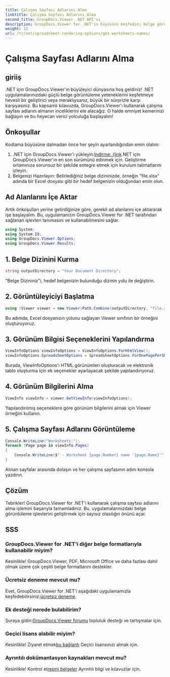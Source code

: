 ```yaml
---
title: Çalışma Sayfası Adlarını Alma
linktitle: Çalışma Sayfası Adlarını Alma
second_title: GroupDocs.Viewer .NET API'si
description: GroupDocs.Viewer for .NET'in büyüsünü keşfedin; belge görüntülemeyi uygulamalarınıza sorunsuz bir şekilde entegre edin. Ücretsiz denemeyi şimdi deneyin!
weight: 11
url: /tr/net/spreadsheet-rendering-options/get-worksheets-names/
---
```


# Çalışma Sayfası Adlarını Alma

## giriiş
.NET için GroupDocs.Viewer'ın büyüleyici dünyasına hoş geldiniz! .NET uygulamalarınızdaki güçlü belge görüntüleme yeteneklerini keşfetmeye hevesli bir geliştirici veya meraklıysanız, büyük bir sürprizle karşı karşıyasınız. Bu kapsamlı kılavuzda, GroupDocs.Viewer'ı kullanarak çalışma sayfası adlarını almanın inceliklerini ele alacağız. O halde emniyet kemerinizi bağlayın ve bu heyecan verici yolculuğa başlayalım!
## Önkoşullar
Kodlama büyüsüne dalmadan önce her şeyin ayarlandığından emin olalım:
1.  .NET için GroupDocs.Viewer'ı yükleyin:[İndirme: {link](https://releases.groupdocs.com/viewer/net/).NET için GroupDocs.Viewer'ın en son sürümünü edinmek için. Geliştirme ortamınıza sorunsuz bir şekilde entegre etmek için kurulum talimatlarını izleyin.
2. Belgenizi Hazırlayın: Belirlediğiniz belge dizininizde, örneğin "file.xlsx" adında bir Excel dosyası gibi bir hedef belgenizin olduğundan emin olun.
## Ad Alanlarını İçe Aktar
Artık önkoşulları yerine getirdiğinize göre, gerekli ad alanlarını içe aktararak işe başlayalım. Bu, uygulamanızın GroupDocs.Viewer for .NET tarafından sağlanan işlevleri tanımasını ve kullanabilmesini sağlar.
```csharp
using System;
using System.IO;
using GroupDocs.Viewer.Options;
using GroupDocs.Viewer.Results;
```
## 1. Belge Dizinini Kurma
```csharp
string outputDirectory = "Your Document Directory";
```
"Belge Dizininiz"i, hedef belgenizin bulunduğu dizinin yolu ile değiştirin.
## 2. Görüntüleyiciyi Başlatma
```csharp
using (Viewer viewer = new Viewer(Path.Combine(outputDirectory, "file.xlsx")))
```
Bu adımda, Excel dosyanızın yolunu sağlayan Viewer sınıfının bir örneğini oluşturuyoruz.
## 3. Görünüm Bilgisi Seçeneklerini Yapılandırma
```csharp
ViewInfoOptions viewInfoOptions = ViewInfoOptions.ForHtmlView();
viewInfoOptions.SpreadsheetOptions = SpreadsheetOptions.ForOnePagePerSheet();
```
Burada, ViewInfoOptions'ı HTML görünümleri oluşturacak ve elektronik tablo oluşturma için ek seçenekler ayarlayacak şekilde yapılandırıyoruz.
## 4. Görünüm Bilgilerini Alma
```csharp
ViewInfo viewInfo = viewer.GetViewInfo(viewInfoOptions);
```
Yapılandırılmış seçeneklere göre görünüm bilgilerini almak için Viewer örneğini kullanın.
## 5. Çalışma Sayfası Adlarını Görüntüleme
```csharp
Console.WriteLine("Worksheets:");
foreach (Page page in viewInfo.Pages)
{
    Console.WriteLine($" - Worksheet {page.Number} name '{page.Name}'");
}
```
Alınan sayfalar arasında dolaşın ve her çalışma sayfasının adını konsola yazdırın.
## Çözüm
Tebrikler! GroupDocs.Viewer for .NET'i kullanarak çalışma sayfası adlarını alma işlemini başarıyla tamamladınız. Bu, uygulamalarınızdaki belge görüntüleme işlevlerini geliştirmek için sayısız olasılığın önünü açar.
## SSS
### GroupDocs.Viewer for .NET'i diğer belge formatlarıyla kullanabilir miyim?
Kesinlikle! GroupDocs.Viewer, PDF, Microsoft Office ve daha fazlası dahil olmak üzere çok çeşitli belge formatlarını destekler.
### Ücretsiz deneme mevcut mu?
 Evet, GroupDocs.Viewer for .NET'i aşağıdaki uygulamamızla keşfedebilirsiniz:[ücretsiz deneme](https://releases.groupdocs.com/).
### Ek desteği nerede bulabilirim?
 Şuraya gidin:[GroupDocs.Viewer forumu](https://forum.groupdocs.com/c/viewer/9) topluluk desteği ve tartışmalar için.
### Geçici lisans alabilir miyim?
 Kesinlikle! Ziyaret etmek[bu bağlantı](https://purchase.groupdocs.com/temporary-license/) Geçici lisansınızı almak için.
### Ayrıntılı dokümantasyon kaynakları mevcut mu?
 Kesinlikle! Kontrol et[resmi belgeler](https://tutorials.groupdocs.com/viewer/net/) Ayrıntılı bilgi ve kılavuzlar için.